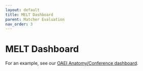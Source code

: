 ```yaml
---
layout: default
title: MELT Dashboard
parent: Matcher Evaluation
nav_order: 3
---
```


# MELT Dashboard
For an example, see our [OAEI Anatomy/Conference dashboard](/anatomy_conference_dashboard.html).